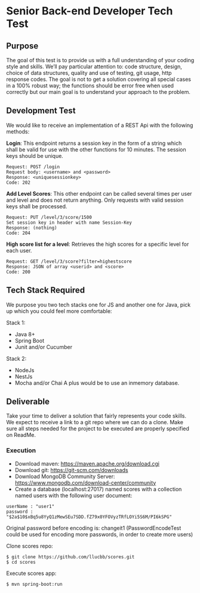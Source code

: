 # Senior Back-end Developer Tech Test

## Purpose

The goal of this test is to provide us with a full understanding of your coding style and skills.
We’ll pay particular attention to: code structure, design, choice of data structures, quality
and use of testing, git usage, http response codes.
The goal is not to get a solution covering all special cases in a 100% robust way; the
functions should be error free when used correctly but our main goal is to understand your
approach to the problem.

## Development Test

We would like to receive an implementation of a REST Api with the following methods:

**Login**: This endpoint returns a session key in the form of a string which shall be valid for use with
the other functions for 10 minutes. The session keys should be unique.
```
Request: POST /login
Request body: <username> and <password>
Response: <uniquesessionkey>
Code: 202
```
**Add Level Scores**: This other endpoint can be called several times per user and level and does not return
anything. Only requests with valid session keys shall be processed.
```
Request: PUT /level/3/score/1500
Set session key in header with name Session-Key
Response: (nothing)
Code: 204
```    
**High score list for a level**: Retrieves the high scores for a specific level for each user.
```
Request: GET /level/3/score?filter=highestscore
Response: JSON of array <userid> and <score>
Code: 200
```

## Tech Stack Required

We purpose you two tech stacks one for JS and another one for Java, pick up which you
could feel more comfortable:

Stack 1:
* Java 8+
* Spring Boot
* Junit and/or Cucumber

Stack 2:
* NodeJs
* NestJs
* Mocha and/or Chai
A plus would be to use an inmemory database.

## Deliverable

Take your time to deliver a solution that fairly represents your code skills.
We expect to receive a link to a git repo where we can do a clone. Make sure all steps
needed for the project to be executed are properly specified on ReadMe.

### Execution

* Download maven: https://maven.apache.org/download.cgi
* Download git: https://git-scm.com/downloads
* Download MongoDB Community Server: https://www.mongodb.com/download-center/community
* Create a database (localhost:27017) named scores with a collection named users with the following user document:
```
userName : "user1"
password : "$2a$10$xBq5u8YyQ1zMewSEu7SDD.fZ79x0YFOVyzTRfLOYi5S6M/PI6kSPG"
```
Original password before encoding is: changeit1 (PasswordEncodeTest could be used for encoding more passwords, in order 
to create more users)

Clone scores repo:
```
$ git clone https://github.com/llucbb/scores.git
$ cd scores
```

Execute scores app:
```
$ mvn spring-boot:run
```